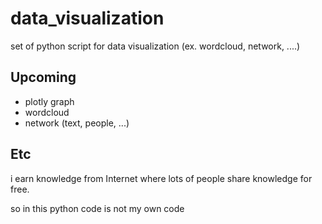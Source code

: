 # data_visualization
set of python script for data visualization (ex. wordcloud, network, ....)


## Upcoming
- plotly graph
- wordcloud
- network (text, people, ...)

## Etc
i earn knowledge from Internet where lots of people share knowledge for free. 

so in this python code is not my own code
